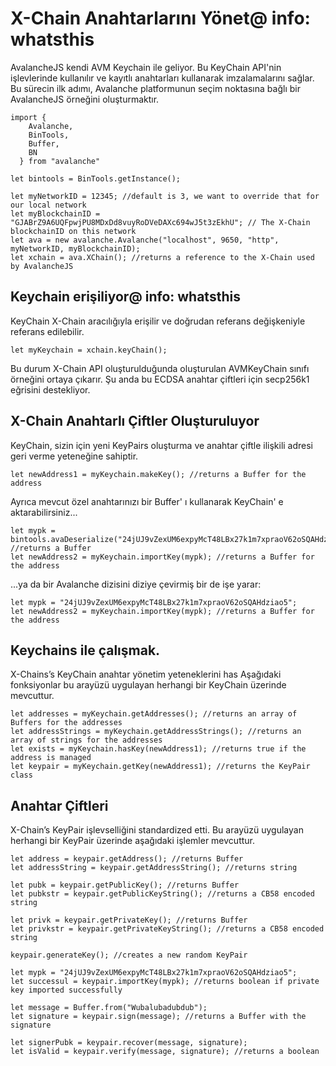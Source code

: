 # X-Chain Anahtarlarını Yönet@ info: whatsthis

AvalancheJS kendi AVM Keychain ile geliyor. Bu KeyChain API'nin işlevlerinde kullanılır ve kayıtlı anahtarları kullanarak imzalamalarını sağlar. Bu sürecin ilk adımı, Avalanche platformunun seçim noktasına bağlı bir AvalancheJS örneğini oluşturmaktır.

```text
import {
    Avalanche,
    BinTools,
    Buffer,
    BN
  } from "avalanche"

let bintools = BinTools.getInstance();

let myNetworkID = 12345; //default is 3, we want to override that for our local network
let myBlockchainID = "GJABrZ9A6UQFpwjPU8MDxDd8vuyRoDVeDAXc694wJ5t3zEkhU"; // The X-Chain blockchainID on this network
let ava = new avalanche.Avalanche("localhost", 9650, "http", myNetworkID, myBlockchainID);
let xchain = ava.XChain(); //returns a reference to the X-Chain used by AvalancheJS
```

## Keychain erişiliyor@ info: whatsthis<a id="accessing-the-keychain"></a>

KeyChain X-Chain aracılığıyla erişilir ve doğrudan referans değişkeniyle referans edilebilir.

```text
let myKeychain = xchain.keyChain();
```

Bu durum X-Chain API oluşturulduğunda oluşturulan AVMKeyChain sınıfı örneğini ortaya çıkarır. Şu anda bu ECDSA anahtar çiftleri için secp256k1 eğrisini destekliyor.

## X-Chain Anahtarlı Çiftler Oluşturuluyor<a id="creating-x-chain-key-pairs"></a>

KeyChain, sizin için yeni KeyPairs oluşturma ve anahtar çiftle ilişkili adresi geri verme yeteneğine sahiptir.

```text
let newAddress1 = myKeychain.makeKey(); //returns a Buffer for the address
```

Ayrıca mevcut özel anahtarınızı bir Buffer' ı kullanarak KeyChain' e aktarabilirsiniz...

```text
let mypk = bintools.avaDeserialize("24jUJ9vZexUM6expyMcT48LBx27k1m7xpraoV62oSQAHdziao5"); //returns a Buffer
let newAddress2 = myKeychain.importKey(mypk); //returns a Buffer for the address
```

...ya da bir Avalanche dizisini diziye çevirmiş bir de işe yarar:

```text
let mypk = "24jUJ9vZexUM6expyMcT48LBx27k1m7xpraoV62oSQAHdziao5";
let newAddress2 = myKeychain.importKey(mypk); //returns a Buffer for the address
```

## Keychains ile çalışmak.<a id="working-with-keychains"></a>

X-Chains’s KeyChain anahtar yönetim yeteneklerini has Aşağıdaki fonksiyonlar bu arayüzü uygulayan herhangi bir KeyChain üzerinde mevcuttur.

```text
let addresses = myKeychain.getAddresses(); //returns an array of Buffers for the addresses
let addressStrings = myKeychain.getAddressStrings(); //returns an array of strings for the addresses
let exists = myKeychain.hasKey(newAddress1); //returns true if the address is managed
let keypair = myKeychain.getKey(newAddress1); //returns the KeyPair class
```

## Anahtar Çiftleri<a id="working-with-keypairs"></a>

X-Chain’s KeyPair işlevselliğini standardized etti. Bu arayüzü uygulayan herhangi bir KeyPair üzerinde aşağıdaki işlemler mevcuttur.

```text
let address = keypair.getAddress(); //returns Buffer
let addressString = keypair.getAddressString(); //returns string

let pubk = keypair.getPublicKey(); //returns Buffer
let pubkstr = keypair.getPublicKeyString(); //returns a CB58 encoded string

let privk = keypair.getPrivateKey(); //returns Buffer
let privkstr = keypair.getPrivateKeyString(); //returns a CB58 encoded string

keypair.generateKey(); //creates a new random KeyPair

let mypk = "24jUJ9vZexUM6expyMcT48LBx27k1m7xpraoV62oSQAHdziao5";
let successul = keypair.importKey(mypk); //returns boolean if private key imported successfully

let message = Buffer.from("Wubalubadubdub");
let signature = keypair.sign(message); //returns a Buffer with the signature

let signerPubk = keypair.recover(message, signature);
let isValid = keypair.verify(message, signature); //returns a boolean
```


